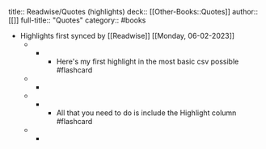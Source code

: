 title:: Readwise/Quotes (highlights)
deck:: [[Other-Books::Quotes]]
author:: [[]]
full-title:: "Quotes"
category:: #books

- Highlights first synced by [[Readwise]] [[Monday, 06-02-2023]]
	- -
		- Here's my first highlight in the most basic csv possible #flashcard
	- -
	- -
		- All that you need to do is include the Highlight column #flashcard
	- -